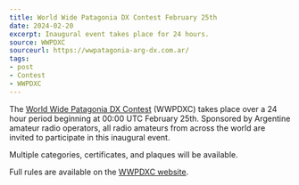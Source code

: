 ```yaml
---
title: World Wide Patagonia DX Contest February 25th
date: 2024-02-20
excerpt: Inaugural event takes place for 24 hours.
source: WWPDXC
sourceurl: https://wwpatagonia-arg-dx.com.ar/
tags:
- post
- Contest
- WWPDXC
---
```

The [World Wide Patagonia DX Contest](https://wwpatagonia-arg-dx.com.ar/) (WWPDXC) takes place over a 24 hour period beginning at 00:00 UTC February 25th. Sponsored by Argentine amateur radio operators, all radio amateurs from across the world are invited to participate in this inaugural event.

Multiple categories, certificates, and plaques will be available.

Full rules are available on the [WWPDXC website](https://wwpatagonia-arg-dx.com.ar/?page_id=726).
